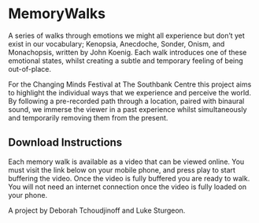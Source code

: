 # MemoryWalks
A series of walks through emotions we might all experience but don&rsquo;t yet exist in our vocabulary; Kenopsia, Anecdoche, Sonder, Onism, and Monachopsis, written by John Koenig. Each walk introduces one of these emotional states, whilst creating a subtle and temporary feeling of being out-of-place. 

For the Changing Minds Festival at The Southbank Centre this project aims to highlight the individual ways that we experience and perceive the world. By following a pre-recorded path through a location, paired with binaural sound, we immerse the viewer in a past experience whilst simultaneously and temporarily removing them from the present.

## Download Instructions
Each memory walk is available as a video that can be viewed online. You must visit the link below on your mobile phone, and press play to start buffering the video. Once the video is fully buffered you are ready to walk. You will not need an internet connection once the video is fully loaded on your phone.

A project by Deborah Tchoudjinoff and Luke Sturgeon.